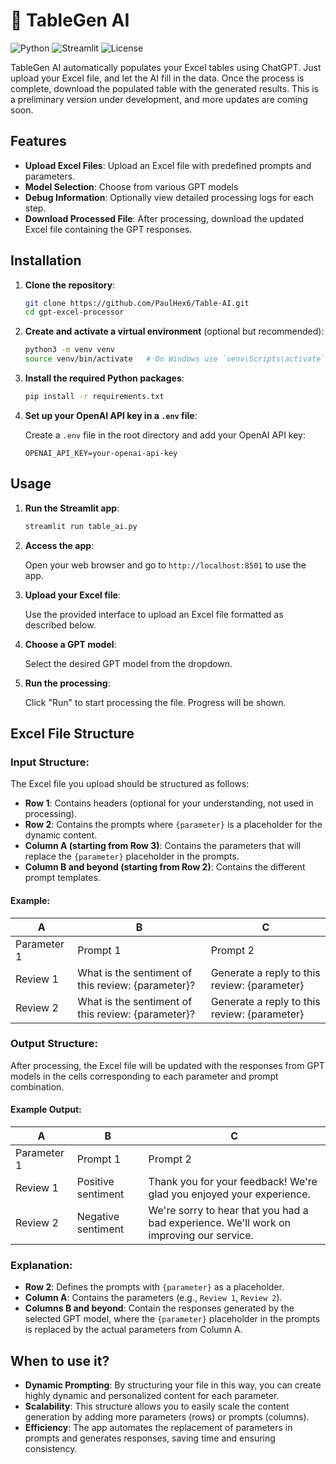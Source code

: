 # 🔗 TableGen AI
![Python](https://img.shields.io/badge/Python-3.8%2B-blue)
![Streamlit](https://img.shields.io/badge/Streamlit-1.0%2B-red)
![License](https://img.shields.io/badge/License-Apache%202.0-green)

TableGen AI automatically populates your Excel tables using ChatGPT. Just upload your Excel file, and let the AI fill in the data. Once the process is complete, download the populated table with the generated results.
This is a preliminary version under development, and more updates are coming soon.

## Features

- **Upload Excel Files**: Upload an Excel file with predefined prompts and parameters.
- **Model Selection**: Choose from various GPT models
- **Debug Information**: Optionally view detailed processing logs for each step.
- **Download Processed File**: After processing, download the updated Excel file containing the GPT responses.

## Installation

1. **Clone the repository**:

   ```bash
   git clone https://github.com/PaulHex6/Table-AI.git
   cd gpt-excel-processor
   ```

2. **Create and activate a virtual environment** (optional but recommended):

   ```bash
   python3 -m venv venv
   source venv/bin/activate   # On Windows use `venv\Scripts\activate`
   ```

3. **Install the required Python packages**:

   ```bash
   pip install -r requirements.txt
   ```

4. **Set up your OpenAI API key in a `.env` file**:

   Create a `.env` file in the root directory and add your OpenAI API key:

   ```plaintext
   OPENAI_API_KEY=your-openai-api-key
   ```

## Usage

1. **Run the Streamlit app**:

   ```bash
   streamlit run table_ai.py
   ```

2. **Access the app**:
   
   Open your web browser and go to `http://localhost:8501` to use the app.

3. **Upload your Excel file**:
   
   Use the provided interface to upload an Excel file formatted as described below.

4. **Choose a GPT model**:
   
   Select the desired GPT model from the dropdown.

5. **Run the processing**:
   
   Click "Run" to start processing the file. Progress will be shown.

## Excel File Structure

### **Input Structure**:

The Excel file you upload should be structured as follows:

- **Row 1**: Contains headers (optional for your understanding, not used in processing).
- **Row 2**: Contains the prompts where `{parameter}` is a placeholder for the dynamic content.
- **Column A (starting from Row 3)**: Contains the parameters that will replace the `{parameter}` placeholder in the prompts.
- **Column B and beyond (starting from Row 2)**: Contains the different prompt templates.

#### Example:

|    A          |       B                                      |       C                                  |
|---------------|----------------------------------------------|------------------------------------------|
| Parameter 1   | Prompt 1                                      | Prompt 2                                  |
| Review 1      | What is the sentiment of this review: {parameter}? | Generate a reply to this review: {parameter} |
| Review 2      | What is the sentiment of this review: {parameter}? | Generate a reply to this review: {parameter} |

### **Output Structure**:

After processing, the Excel file will be updated with the responses from GPT models in the cells corresponding to each parameter and prompt combination.

#### Example Output:

|    A          |       B                                      |       C                                  |
|---------------|----------------------------------------------|------------------------------------------|
| Parameter 1   | Prompt 1                                      | Prompt 2                                  |
| Review 1      | Positive sentiment                            | Thank you for your feedback! We're glad you enjoyed your experience. |
| Review 2      | Negative sentiment                            | We're sorry to hear that you had a bad experience. We'll work on improving our service. |

### **Explanation**:

- **Row 2**: Defines the prompts with `{parameter}` as a placeholder.
- **Column A**: Contains the parameters (e.g., `Review 1`, `Review 2`).
- **Columns B and beyond**: Contain the responses generated by the selected GPT model, where the `{parameter}` placeholder in the prompts is replaced by the actual parameters from Column A.

## When to use it?

- **Dynamic Prompting**: By structuring your file in this way, you can create highly dynamic and personalized content for each parameter.
- **Scalability**: This structure allows you to easily scale the content generation by adding more parameters (rows) or prompts (columns).
- **Efficiency**: The app automates the replacement of parameters in prompts and generates responses, saving time and ensuring consistency.



